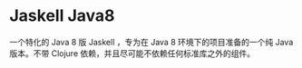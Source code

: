 # Jaskell Java8

一个特化的 Java 8 版 Jaskell ，专为在 Java 8 环境下的项目准备的一个纯 
Java 版本。不带 Clojure 依赖，并且尽可能不依赖任何标准库之外的组件。
